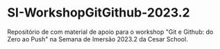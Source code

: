 # SI-WorkshopGitGithub-2023.2
Repositório de com material de apoio para o workshop "Git e Github: do Zero ao Push" na Semana de Imersão 2023.2 da Cesar School. 
